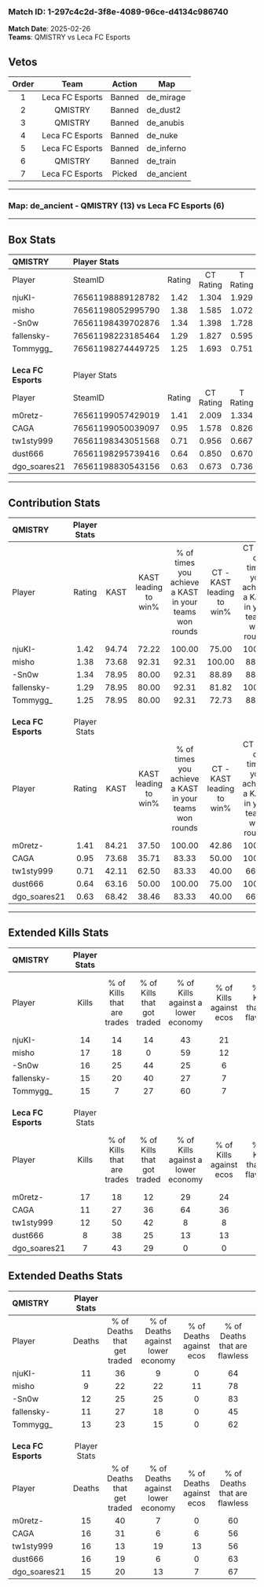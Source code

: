 ### Match ID: 1-297c4c2d-3f8e-4089-96ce-d4134c986740  
**Match Date**: 2025-02-26  
**Teams**: QMISTRY vs Leca FC Esports  

## Vetos  

| Order | Team | Action | Map |
| :---: | :--: | :----: | --- |
| 1 | Leca FC Esports | Banned | de_mirage |
| 2 | QMISTRY | Banned | de_dust2 |
| 3 | QMISTRY | Banned | de_anubis |
| 4 | Leca FC Esports | Banned | de_nuke |
| 5 | Leca FC Esports | Banned | de_inferno |
| 6 | QMISTRY | Banned | de_train |
| 7 | Leca FC Esports | Picked | de_ancient |

---  

### **Map**: de_ancient - QMISTRY (13) vs Leca FC Esports (6)  
---  

## Box Stats  

| **QMISTRY**         | Player Stats      |        |           |          |       |       |       |         |        |      |     |
| :- | :- | :-: | :-: | :-: | :-: | :-: | :-: | :-: | :-: | :-: | :-: |
| Player              | SteamID           | Rating | CT Rating | T Rating | KAST  |  ADR  | Kills | Assists | Deaths | K/D  | HS% |
| njuKI-              | 76561198889128782 |  1.42  |   1.304   |  1.929   | 94.74 | 93.3  |  14   |    8    |   11   | 1.27 | 71  |
| misho               | 76561198052995790 |  1.38  |   1.585   |  1.072   | 73.68 | 74.1  |  17   |    4    |   9    | 1.89 | 47  |
| -Sn0w               | 76561198439702876 |  1.34  |   1.398   |  1.728   | 78.95 | 88.5  |  16   |    5    |   12   | 1.33 | 37  |
| fallensky-          | 76561198223185464 |  1.29  |   1.827   |  0.595   | 78.95 | 81.8  |  15   |    3    |   11   | 1.36 | 53  |
| Tommygg_            | 76561198274449725 |  1.25  |   1.693   |  0.751   | 78.95 | 78.6  |  15   |    9    |   13   | 1.15 | 20  |
|                     |                   |        |           |          |       |       |       |         |        |      |     |
|                     |                   |        |           |          |       |       |       |         |        |      |     |
|                     |                   |        |           |          |       |       |       |         |        |      |     |
| **Leca FC Esports** | Player Stats      |        |           |          |       |       |       |         |        |      |     |
| Player              | SteamID           | Rating | CT Rating | T Rating | KAST  |  ADR  | Kills | Assists | Deaths | K/D  | HS% |
| m0retz-             | 76561199057429019 |  1.41  |   2.009   |  1.334   | 84.21 | 103.5 |  17   |   10    |   15   | 1.13 | 70  |
| CAGA                | 76561199050039097 |  0.95  |   1.578   |  0.826   | 73.68 | 82.8  |  11   |    7    |   16   | 0.69 | 54  |
| tw1sty999           | 76561198343051568 |  0.71  |   0.956   |  0.667   | 42.11 | 71.3  |  12   |    3    |   16   | 0.75 | 58  |
| dust666             | 76561198295739416 |  0.64  |   0.850   |  0.670   | 63.16 | 53.4  |   8   |    6    |   16   | 0.50 | 37  |
| dgo_soares21        | 76561198830543156 |  0.63  |   0.673   |  0.736   | 68.42 | 47.7  |   7   |    3    |   15   | 0.47 |  0  |
---  

## Contribution Stats  

| **QMISTRY**         | Player Stats |       |                      |                                                        |                           |                                                             |                          |                                                            |
| :- | :-: | :-: | :-: | :-: | :-: | :-: | :-: | :-: |
| Player              |    Rating    | KAST  | KAST leading to win% | % of times you achieve a KAST in your teams won rounds | CT - KAST leading to win% | CT - % of times you achieve a KAST in your teams won rounds | T - KAST leading to win% | T - % of times you achieve a KAST in your teams won rounds |
| njuKI-              |     1.42     | 94.74 |        72.22         |                         100.00                         |           75.00           |                           100.00                            |          66.67           |                           100.00                           |
| misho               |     1.38     | 73.68 |        92.31         |                         92.31                          |          100.00           |                            88.89                            |          80.00           |                           100.00                           |
| -Sn0w               |     1.34     | 78.95 |        80.00         |                         92.31                          |           88.89           |                            88.89                            |          66.67           |                           100.00                           |
| fallensky-          |     1.29     | 78.95 |        80.00         |                         92.31                          |           81.82           |                           100.00                            |          75.00           |                           75.00                            |
| Tommygg_            |     1.25     | 78.95 |        80.00         |                         92.31                          |           72.73           |                            88.89                            |          100.00          |                           100.00                           |
|                     |              |       |                      |                                                        |                           |                                                             |                          |                                                            |
|                     |              |       |                      |                                                        |                           |                                                             |                          |                                                            |
|                     |              |       |                      |                                                        |                           |                                                             |                          |                                                            |
| **Leca FC Esports** | Player Stats |       |                      |                                                        |                           |                                                             |                          |                                                            |
| Player              |    Rating    | KAST  | KAST leading to win% | % of times you achieve a KAST in your teams won rounds | CT - KAST leading to win% | CT - % of times you achieve a KAST in your teams won rounds | T - KAST leading to win% | T - % of times you achieve a KAST in your teams won rounds |
| m0retz-             |     1.41     | 84.21 |        37.50         |                         100.00                         |           42.86           |                           100.00                            |          33.33           |                           100.00                           |
| CAGA                |     0.95     | 73.68 |        35.71         |                         83.33                          |           50.00           |                           100.00                            |          25.00           |                           66.67                            |
| tw1sty999           |     0.71     | 42.11 |        62.50         |                         83.33                          |           40.00           |                            66.67                            |          100.00          |                           100.00                           |
| dust666             |     0.64     | 63.16 |        50.00         |                         100.00                         |           75.00           |                           100.00                            |          37.50           |                           100.00                           |
| dgo_soares21        |     0.63     | 68.42 |        38.46         |                         83.33                          |           40.00           |                            66.67                            |          37.50           |                           100.00                           |
---  

## Extended Kills Stats  

| **QMISTRY**         | Player Stats |                            |                            |                                    |                         |                              |                                 |                                       |                    |           |
| :- | :-: | :-: | :-: | :-: | :-: | :-: | :-: | :-: | :-: | :-: |
| Player              |    Kills     | % of Kills that are trades | % of Kills that got traded | % of Kills against a lower economy | % of Kills against ecos | % of Kills that are flawless | % of Kills that are close duels | % of Kills that are assisted by flash | Pistol Round Kills | AWP Kills |
| njuKI-              |      14      |             14             |             14             |                 43                 |           21            |              57              |                7                |                   7                   |         0          |     1     |
| misho               |      17      |             18             |             0              |                 59                 |           12            |              71              |                6                |                  12                   |         0          |     0     |
| -Sn0w               |      16      |             25             |             44             |                 25                 |            6            |              81              |                6                |                   0                   |         10         |     1     |
| fallensky-          |      15      |             20             |             40             |                 27                 |            7            |              40              |               20                |                   0                   |         0          |     1     |
| Tommygg_            |      15      |             7              |             27             |                 60                 |            7            |              60              |               13                |                   7                   |         0          |     1     |
|                     |              |                            |                            |                                    |                         |                              |                                 |                                       |                    |           |
|                     |              |                            |                            |                                    |                         |                              |                                 |                                       |                    |           |
|                     |              |                            |                            |                                    |                         |                              |                                 |                                       |                    |           |
| **Leca FC Esports** | Player Stats |                            |                            |                                    |                         |                              |                                 |                                       |                    |           |
| Player              |    Kills     | % of Kills that are trades | % of Kills that got traded | % of Kills against a lower economy | % of Kills against ecos | % of Kills that are flawless | % of Kills that are close duels | % of Kills that are assisted by flash | Pistol Round Kills | AWP Kills |
| m0retz-             |      17      |             18             |             12             |                 29                 |           24            |              65              |                0                |                   6                   |         0          |     3     |
| CAGA                |      11      |             27             |             36             |                 64                 |           36            |              55              |                9                |                   0                   |         0          |     1     |
| tw1sty999           |      12      |             50             |             42             |                 8                  |            8            |              75              |                0                |                   0                   |         0          |     4     |
| dust666             |      8       |             38             |             25             |                 13                 |           13            |              88              |                0                |                   0                   |         0          |     2     |
| dgo_soares21        |      7       |             43             |             29             |                 0                  |            0            |              43              |                0                |                   0                   |         5          |     0     |
## Extended Deaths Stats  

| **QMISTRY**         | Player Stats |                             |                                   |                          |                               |                            |                           |               |
| :- | :-: | :-: | :-: | :-: | :-: | :-: | :-: | :-: |
| Player              |    Deaths    | % of Deaths that get traded | % of Deaths against lower economy | % of Deaths against ecos | % of Deaths that are flawless | % of Deaths that are close | % of Deaths while blinded | Deaths to AWP |
| njuKI-              |      11      |             36              |                 9                 |            0             |              64               |             9              |             0             |       1       |
| misho               |      9       |             22              |                22                 |            11            |              78               |             0              |             0             |       1       |
| -Sn0w               |      12      |             25              |                25                 |            0             |              83               |             0              |             8             |       1       |
| fallensky-          |      11      |             27              |                18                 |            0             |              45               |             0              |             0             |       1       |
| Tommygg_            |      13      |             23              |                15                 |            0             |              62               |             0              |             0             |       1       |
|                     |              |                             |                                   |                          |                               |                            |                           |               |
|                     |              |                             |                                   |                          |                               |                            |                           |               |
|                     |              |                             |                                   |                          |                               |                            |                           |               |
| **Leca FC Esports** | Player Stats |                             |                                   |                          |                               |                            |                           |               |
| Player              |    Deaths    | % of Deaths that get traded | % of Deaths against lower economy | % of Deaths against ecos | % of Deaths that are flawless | % of Deaths that are close | % of Deaths while blinded | Deaths to AWP |
| m0retz-             |      15      |             40              |                 7                 |            0             |              60               |             13             |             7             |       2       |
| CAGA                |      16      |             31              |                 6                 |            6             |              56               |             13             |            13             |       2       |
| tw1sty999           |      16      |             13              |                19                 |            13            |              56               |             13             |             0             |       0       |
| dust666             |      16      |             19              |                 6                 |            0             |              63               |             13             |             6             |       2       |
| dgo_soares21        |      15      |             20              |                13                 |            7             |              67               |             0              |             0             |       4       |

